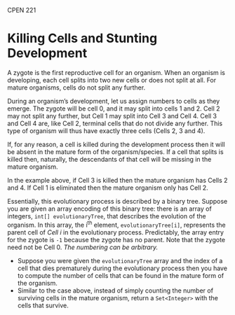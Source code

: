 CPEN 221

# Killing Cells and Stunting Development

A zygote is the first reproductive cell for an organism. When an organism is developing, each cell splits into two new cells or does not split at all. For mature organisms, cells do not split any further.

During an organism’s development, let us assign numbers to cells as they emerge. The zygote will be cell 0, and it may split into cells 1 and 2. Cell 2 may not split any further, but Cell 1 may split into Cell 3 and Cell 4. Cell 3 and Cell 4 are, like Cell 2, terminal cells that do not divide any further. This type of organism will thus have exactly three cells (Cells 2, 3 and 4).

If, for any reason, a cell is killed during the development process then it will be absent in the mature form of the organism/species. If a cell that splits is killed then, naturally, the descendants of that cell will be missing in the mature organism.

In the example above, if Cell 3 is killed then the mature organism has Cells 2 and 4. If Cell 1 is eliminated then the mature organism only has Cell 2.
 
Essentially, this evolutionary process is described by a binary tree. Suppose you are given an array encoding of this binary tree: there is an array of integers, `int[] evolutionaryTree`, that describes the evolution of the organism. In this array, the i<sup>th</sup> element, `evolutionaryTree[i]`, represents the parent cell of *Cell i* in the evolutionary process. Predictably, the array entry for the zygote is `-1` because the zygote has no parent. Note that the zygote need not be Cell 0. *The numbering can be arbitrary.*

+ Suppose you were given the `evolutionaryTree` array and the index of a cell that dies prematurely during the evolutionary process then you have to compute the number of cells that can be found in the mature form of the organism.
+ Similar to the case above, instead of simply counting the number of surviving cells in the mature organism, return a `Set<Integer>` with the cells that survive.

